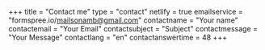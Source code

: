 +++
title = "Contact me"
type = "contact"
netlify = true
emailservice = "formspree.io/mailsonamb@gmail.com"
contactname = "Your name"
contactemail = "Your Email"
contactsubject = "Subject"
contactmessage = "Your Message"
contactlang = "en"
contactanswertime = 48
+++
